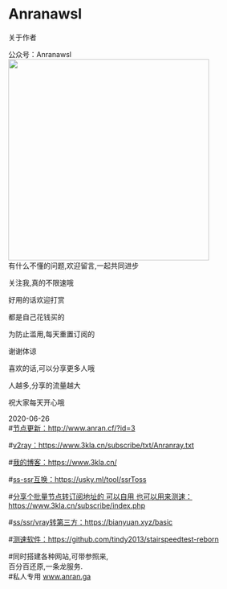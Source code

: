 # Anranawsl
关于作者

公众号：Anranawsl  
<img src="https://mmbiz.qpic.cn/mmbiz_png/T2j1kJwdpLYyzETke1pTB6ZzDGj2A6uRTpPicauL7SgYuc4vEmYjrCVzaFJAZictgGhoKsRB5G4Wogo7G9uXSooQ/0?wx_fmt=png" width=400px;>  
有什么不懂的问题,欢迎留言,一起共同进步

关注我,真的不限速哦

好用的话欢迎打赏

都是自己花钱买的

为防止滥用,每天重置订阅的

谢谢体谅

喜欢的话,可以分享更多人哦

人越多,分享的流量越大

祝大家每天开心哦


2020-06-26  
#[节点更新：](http://www.anran.cf/?id=3 "节点更新：")http://www.anran.cf/?id=3



#[v2ray：](https://www.3kla.cn/subscribe/txt/Anranray.txt "v2ray：")https://www.3kla.cn/subscribe/txt/Anranray.txt


#[我的博客：](https://www.3kla.cn/ "我的博客：")https://www.3kla.cn/


#[ss-ssr互换：](https://usky.ml/tool/ssrToss "ss-ssr互换：")https://usky.ml/tool/ssrToss


#[分享个批量节点转订阅地址的 可以自用  也可以用来测速：](https://www.3kla.cn/subscribe/index.php "分享个批量节点转订阅地址的 可以自用  也可以用来测速：")https://www.3kla.cn/subscribe/index.php

#[ss/ssr/vray转第三方：](https://bianyuan.xyz/basic "ss/ssr/vray转第三方：")https://bianyuan.xyz/basic


#[测速软件：](https://github.com/tindy2013/stairspeedtest-reborn "测速软件：")https://github.com/tindy2013/stairspeedtest-reborn

#同时搭建各种网站,可带参照来,  
百分百还原,一条龙服务.  
#私人专用  www.anran.ga



